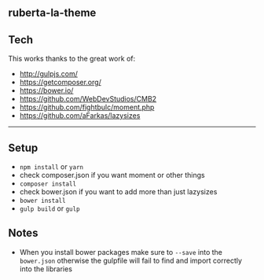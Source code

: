 ruberta-la-theme
---

## Tech

This works thanks to the great work of:

- http://gulpjs.com/
- https://getcomposer.org/
- https://bower.io/
- https://github.com/WebDevStudios/CMB2
- https://github.com/fightbulc/moment.php
- https://github.com/aFarkas/lazysizes

---

## Setup

- `npm install` or `yarn`
- check composer.json if you want moment or other things
- `composer install`
- check bower.json if you want to add more than just lazysizes
- `bower install`
- `gulp build` or `gulp`



## Notes

- When you install bower packages make sure to `--save` into the `bower.json` otherwise the gulpfile will fail to find and import correctly into the libraries
